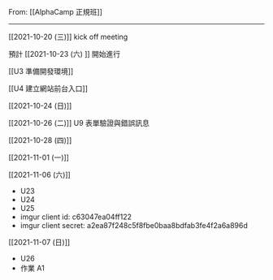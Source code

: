 From: [[AlphaCamp 正規班]]

---

[[2021-10-20 (三)]] kick off meeting

預計 [[2021-10-23 (六) ]] 開始進行

[[U3 準備開發環境]]

[[U4 建立網站前台入口]]

[[2021-10-24 (日)]]

[[2021-10-26 (二)]] U9 表單驗證與錯誤訊息

[[2021-10-28 (四)]]

[[2021-11-01 (一)]]

[[2021-11-06 (六)]] 
- U23
- U24
- U25
- imgur client id: c63047ea04ff122
- imgur client secret: a2ea87f248c5f8fbe0baa8bdfab3fe4f2a6a896d

[[2021-11-07 (日)]]
- U26
- 作業 A1